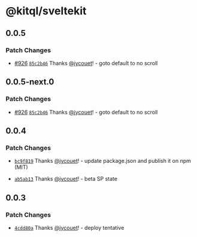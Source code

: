 # @kitql/sveltekit

## 0.0.5

### Patch Changes

- [#926](https://github.com/jycouet/kitql/pull/926)
  [`85c2b46`](https://github.com/jycouet/kitql/commit/85c2b46020ec9ea0f38bb95aec0fa958ec254331)
  Thanks [@jycouet](https://github.com/jycouet)! - goto default to no scroll

## 0.0.5-next.0

### Patch Changes

- [#926](https://github.com/jycouet/kitql/pull/926)
  [`85c2b46`](https://github.com/jycouet/kitql/commit/85c2b46020ec9ea0f38bb95aec0fa958ec254331)
  Thanks [@jycouet](https://github.com/jycouet)! - goto default to no scroll

## 0.0.4

### Patch Changes

- [`bc9f819`](https://github.com/jycouet/kitql/commit/bc9f819766727c059e8436e10f6d7b142c55346b)
  Thanks [@jycouet](https://github.com/jycouet)! - update package.json and publish it on npm (MIT)

- [`ab5ab13`](https://github.com/jycouet/kitql/commit/ab5ab13610b31bee724fd66d055b61ff451d7add)
  Thanks [@jycouet](https://github.com/jycouet)! - beta SP state

## 0.0.3

### Patch Changes

- [`4cdd80a`](https://github.com/jycouet/kitql/commit/4cdd80ad8b178f4d4ea164296e66d1a3446406ed)
  Thanks [@jycouet](https://github.com/jycouet)! - deploy tentative
